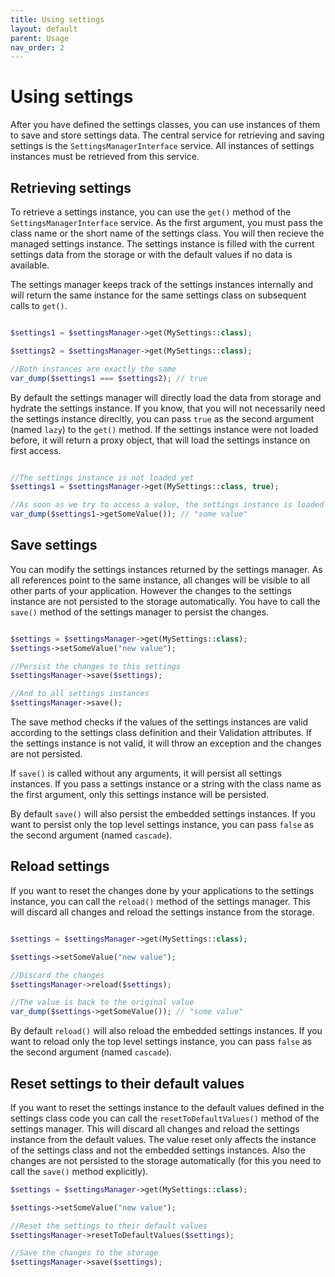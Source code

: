 ```yaml
---
title: Using settings
layout: default
parent: Usage
nav_order: 2
---
```


# Using settings

After you have defined the settings classes, you can use instances of them to save and store settings data.
The central service for retrieving and saving settings is the `SettingsManagerInterface` service.
All instances of settings instances must be retrieved from this service.

## Retrieving settings

To retrieve a settings instance, you can use the `get()` method of the `SettingsManagerInterface` service.
As the first argument, you must pass the class name or the short name of the settings class. You will then recieve the managed settings instance.
The settings instance is filled with the current settings data from the storage or with the default values if no data is available.

The settings manager keeps track of the settings instances internally and will return the same instance for the same settings class on subsequent calls to `get()`.

```php

$settings1 = $settingsManager->get(MySettings::class);

$settings2 = $settingsManager->get(MySettings::class);

//Both instances are exactly the same
var_dump($settings1 === $settings2); // true
```

By default the settings manager will directly load the data from storage and hydrate the settings instance. If you know, that you will not necessarily need the settings instance direcltly, you can pass `true` as the second argument (named `lazy`) to the `get()` method. If the settings instance were not loaded before, it will return a proxy object, that will load the settings instance on first access.

```php

//The settings instance is not loaded yet
$settings1 = $settingsManager->get(MySettings::class, true);

//As soon as we try to access a value, the settings instance is loaded
var_dump($settings1->getSomeValue()); // "some value"

```

## Save settings

You can modify the settings instances returned by the settings manager. As all references point to the same instance, all changes will be visible to all other parts of your application. However the changes to the settings instance are not persisted to the storage automatically. You have to call the `save()` method of the settings manager to persist the changes.

```php

$settings = $settingsManager->get(MySettings::class);
$settings->setSomeValue("new value");

//Persist the changes to this settings
$settingsManager->save($settings);

//And to all settings instances
$settingsManager->save();
```

The save method checks if the values of the settings instances are valid according to the settings class definition and their Validation attributes. If the settings instance is not valid, it will throw an exception and the changes are not persisted.

If `save()` is called without any arguments, it will persist all settings instances. If you pass a settings instance or a string with the class name as the first argument, only this settings instance will be persisted.

By default `save()` will also persist the embedded settings instances. If you want to persist only the top level settings instance, you can pass `false` as the second argument (named `cascade`).

## Reload settings

If you want to reset the changes done by your applications to the settings instance, you can call the `reload()` method of the settings manager. This will discard all changes and reload the settings instance from the storage.

```php

$settings = $settingsManager->get(MySettings::class);

$settings->setSomeValue("new value");

//Discard the changes
$settingsManager->reload($settings);

//The value is back to the original value
var_dump($settings->getSomeValue()); // "some value"
```

By default `reload()` will also reload the embedded settings instances. If you want to reload only the top level settings instance, you can pass `false` as the second argument (named `cascade`).

## Reset settings to their default values

If you want to reset the settings instance to the default values defined in the settings class code you can call the `resetToDefaultValues()` method 
of the settings manager. This will discard all changes and reload the settings instance from the default values. The value reset only affects the instance of the settings class and not the embedded settings instances. Also the changes are not persisted to the storage automatically (for this you need to call the `save()` method explicitly).

```php
$settings = $settingsManager->get(MySettings::class);

$settings->setSomeValue("new value");

//Reset the settings to their default values
$settingsManager->resetToDefaultValues($settings);

//Save the changes to the storage
$settingsManager->save($settings);
```